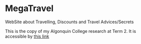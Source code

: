 # MegaTravel
WebSite about Travelling, Discounts and Travel Advices/Secrets

This is the copy of my Algonquin College research at Term 2. It is accessible by [this link](https://github.com/olgazimina/algonquin-college/tree/master/Term%202/Web%20Programming/Proj%20MegaTravel)

